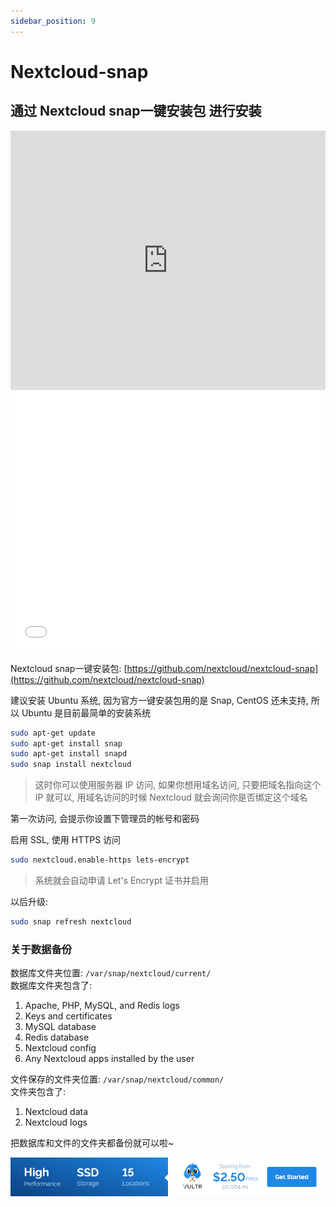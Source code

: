 ```yaml
---
sidebar_position: 9
---
```


# Nextcloud-snap
## 通过 Nextcloud snap一键安装包 进行安装
<iframe width="100%" height="415" src="https://www.youtube.com/embed/4wjRd41csKQ" frameborder="0" allow="autoplay; encrypted-media" allowfullscreen></iframe>
<iframe width="100%" height="415" src="//player.bilibili.com/player.html?aid=34835027&cid=61023012&page=1" scrolling="no" border="0" frameborder="no" framespacing="0" allowfullscreen="true"> </iframe>

Nextcloud snap一键安装包: [https://github.com/nextcloud/nextcloud-snap](https://github.com/nextcloud/nextcloud-snap)

建议安装 Ubuntu 系统, 因为官方一键安装包用的是 Snap, CentOS 还未支持, 所以 Ubuntu 是目前最简单的安装系统
```bash
sudo apt-get update
sudo apt-get install snap
sudo apt-get install snapd
sudo snap install nextcloud
```

> 这时你可以使用服务器 IP 访问, 如果你想用域名访问, 只要把域名指向这个 IP 就可以, 用域名访问的时候 Nextcloud 就会询问你是否绑定这个域名

第一次访问, 会提示你设置下管理员的帐号和密码

启用 SSL, 使用 HTTPS 访问
```bash
sudo nextcloud.enable-https lets-encrypt
```
> 系统就会自动申请 Let's Encrypt 证书并启用

以后升级:
```bash
sudo snap refresh nextcloud
```

### 关于数据备份
数据库文件夹位置: `/var/snap/nextcloud/current/` <br />
数据库文件夹包含了:
1. Apache, PHP, MySQL, and Redis logs
2. Keys and certificates
3. MySQL database
4. Redis database
5. Nextcloud config
6. Any Nextcloud apps installed by the user

文件保存的文件夹位置: `/var/snap/nextcloud/common/` <br />
文件夹包含了:
1. Nextcloud data
2. Nextcloud logs

把数据库和文件的文件夹都备份就可以啦~

<a href="https://www.vultr.com/?ref=8948199-8H">![](./images/banner_1.png)</a>
